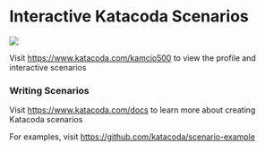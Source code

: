 # Interactive Katacoda Scenarios

[![](http://shields.katacoda.com/katacoda/kamcio500/count.svg)](https://www.katacoda.com/kamcio500 "Get your profile on Katacoda.com")

Visit https://www.katacoda.com/kamcio500 to view the profile and interactive scenarios

### Writing Scenarios
Visit https://www.katacoda.com/docs to learn more about creating Katacoda scenarios

For examples, visit https://github.com/katacoda/scenario-example
